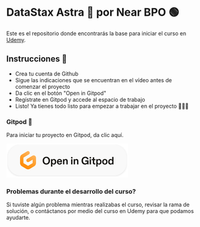 # DataStax Astra 🚀 por Near BPO 🟢

Este es el repositorio donde encontrarás la base para iniciar el curso en [Udemy](https://www.udemy.com/).

## Instrucciones 📄
- Crea tu cuenta de Github
- Sigue las indicaciones que se encuentran en el vídeo antes de comenzar el proyecto
- Da clic en el botón "Open in Gitpod"
- Regístrate en Gitpod y accede al espacio de trabajo
- Listo! Ya tienes todo listo para empezar a trabajar en el proyecto 💪🏻😎

### Gitpod 🍵

Para iniciar tu proyecto en Gitpod, da clic aquí.

<a href="https://gitpod.io/#https://github.com/nearBPO/datastax-udemy-course"><img src="META-INF/open_in_gitpod.svg?raw=true" /></a>

### Problemas durante el desarrollo del curso?

Si tuviste algún problema mientras realizabas el curso, revisar la rama de solución, o contáctanos por medio del curso en Udemy para que podamos ayudarte.
